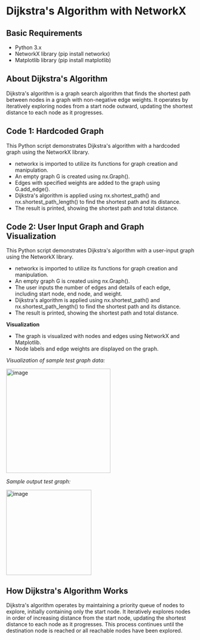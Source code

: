# Dijkstra's Algorithm with NetworkX

## Basic Requirements

- Python 3.x
- NetworkX library (pip install networkx)
- Matplotlib library (pip install matplotlib)

## **About Dijkstra's Algorithm**

Dijkstra's algorithm is a graph search algorithm that finds the shortest path between nodes in a graph with non-negative edge weights. It operates by iteratively exploring nodes from a start node outward, updating the shortest distance to each node as it progresses.

## **Code 1: Hardcoded Graph**

This Python script demonstrates Dijkstra's algorithm with a hardcoded graph using the NetworkX library.
- networkx is imported to utilize its functions for graph creation and manipulation.
- An empty graph G is created using nx.Graph().
- Edges with specified weights are added to the graph using G.add_edge().
- Dijkstra's algorithm is applied using nx.shortest_path() and nx.shortest_path_length() to find the shortest path and its distance.
- The result is printed, showing the shortest path and total distance.

## **Code 2: User Input Graph and Graph Visualization**

This Python script demonstrates Dijkstra's algorithm with a user-input graph using the NetworkX library.
- networkx is imported to utilize its functions for graph creation and manipulation.
- An empty graph G is created using nx.Graph().
- The user inputs the number of edges and details of each edge, including start node, end node, and weight.
- Dijkstra's algorithm is applied using nx.shortest_path() and nx.shortest_path_length() to find the shortest path and its distance.
- The result is printed, showing the shortest path and total distance.
  
**Visualization**
- The graph is visualized with nodes and edges using NetworkX and Matplotlib.
- Node labels and edge weights are displayed on the graph.

*Visualization of sample test graph data:*

<img width="279" alt="image" src="https://github.com/ayu401/Dijkstra-s-Algorithm/assets/77326096/ed9ca928-f7ac-4d18-9ac0-b2d94140645f">


*Sample output test graph:*

<img width="228" alt="image" src="https://github.com/ayu401/Dijkstra-s-Algorithm/assets/77326096/7086ad15-177d-4be8-9c62-f421c407c9f3">

## **How Dijkstra's Algorithm Works**

Dijkstra's algorithm operates by maintaining a priority queue of nodes to explore, initially containing only the start node. It iteratively explores nodes in order of increasing distance from the start node, updating the shortest distance to each node as it progresses. This process continues until the destination node is reached or all reachable nodes have been explored.

